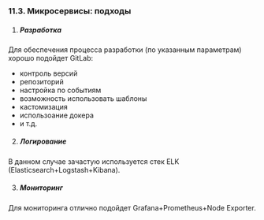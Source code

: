 ### 11.3. Микросервисы: подходы

1) ##### Разработка

Для обеспечения процесса разработки (по указанным параметрам) хорошо подойдет GitLab:
- контроль версий
- репозиторий
- настройка по событиям
- возможность использовать шаблоны
- кастомизация
- использоание докера
- и т.д.

2) ##### Логирование

В данном случае зачастую используется стек ELK (Elasticsearch+Logstash+Kibana).

3) ##### Мониторинг

Для мониторинга отлично подойдет Grafana+Prometheus+Node Exporter. 
